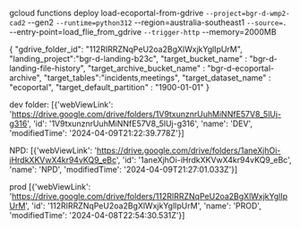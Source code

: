 gcloud functions deploy load-ecoportal-from-gdrive `
--project=bgr-d-wmp2-cad2 `
--gen2 `
--runtime=python312 `
--region=australia-southeast1 `
--source=. `
--entry-point=load_flie_from_gdrive `
--trigger-http `
--memory=2000MB

{
  "gdrive_folder_id": "112RIRRZNqPeU2oa2BgXlWxjkYglIpUrM",
        "landing_project":"bgr-d-landing-b23c",
        "target_bucket_name" : "bgr-d-landing-file-history",
        "target_archive_bucket_name" : "bgr-d-ecoportal-archive",
        "target_tables":"incidents,meetings",
        "target_dataset_name" : "ecoportal",
        "target_default_partition" : "1900-01-01"
}


dev folder: [{'webViewLink': 'https://drive.google.com/drive/folders/1V9txunznrUuhMiNNfE57V8_5lUj-g316', 'id': '1V9txunznrUuhMiNNfE57V8_5lUj-g316', 'name': 'DEV', 'modifiedTime': '2024-04-09T21:22:39.778Z'}]

NPD:
[{'webViewLink': 'https://drive.google.com/drive/folders/1aneXjhOi-iHrdkXKVwX4kr94vKQ9_eBc', 'id': '1aneXjhOi-iHrdkXKVwX4kr94vKQ9_eBc', 'name': 'NPD', 'modifiedTime': '2024-04-09T21:27:01.033Z'}]

prod
[{'webViewLink': 'https://drive.google.com/drive/folders/112RIRRZNqPeU2oa2BgXlWxjkYglIpUrM', 'id': '112RIRRZNqPeU2oa2BgXlWxjkYglIpUrM', 'name': 'PROD', 'modifiedTime': '2024-04-08T22:54:30.531Z'}]